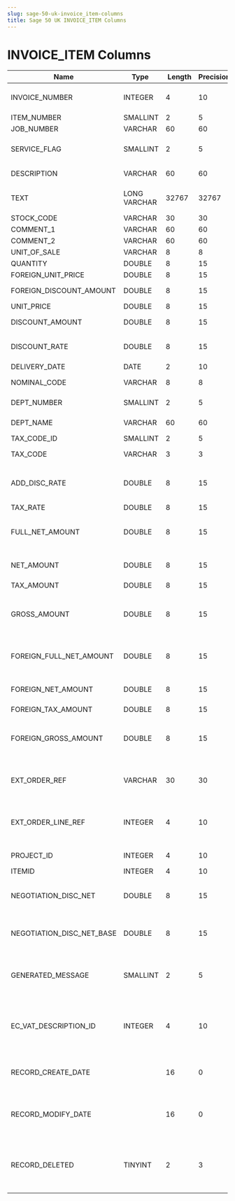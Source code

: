 ```yaml
---
slug: sage-50-uk-invoice_item-columns
title: Sage 50 UK INVOICE_ITEM Columns
---
```

# INVOICE_ITEM Columns

| Name | Type  |  Length | Precision  |  Notes  | Example |
| --- | --- | --- | --- | --- | --- |
| INVOICE_NUMBER | INTEGER | 4 | 10 | Invoice reference number | 1 |
| ITEM_NUMBER | SMALLINT | 2 | 5 | Item number | 1 |
| JOB_NUMBER | VARCHAR | 60 | 60 | Job number |  |
| SERVICE_FLAG | SMALLINT | 2 | 5 | Service invoice/credit flag | 0 |
| DESCRIPTION | VARCHAR | 60 | 60 | Description | AT Mini Tower Case |
| TEXT | LONG VARCHAR | 32767 | 32767 | Service invoice/credit text |  |
| STOCK_CODE | VARCHAR | 30 | 30 | Stockcode | CAS001 |
| COMMENT_1 | VARCHAR | 60 | 60 | Comment 1 |  |
| COMMENT_2 | VARCHAR | 60 | 60 | Comment 2 |  |
| UNIT_OF_SALE | VARCHAR | 8 | 8 | Unit of sale | Each |
| QUANTITY | DOUBLE | 8 | 15 | Quantity | 1 |
| FOREIGN_UNIT_PRICE | DOUBLE | 8 | 15 | Unit price | 14.25 |
| FOREIGN_DISCOUNT_AMOUNT | DOUBLE | 8 | 15 | Discount amount | 0 |
| UNIT_PRICE | DOUBLE | 8 | 15 | Unit price | 14.25 |
| DISCOUNT_AMOUNT | DOUBLE | 8 | 15 | Discount amount | 0 |
| DISCOUNT_RATE | DOUBLE | 8 | 15 | Discount percentage rate | 0 |
| DELIVERY_DATE | DATE | 2 | 10 | Delivery date |  |
| NOMINAL_CODE | VARCHAR | 8 | 8 | Nominal code | 4000 |
| DEPT_NUMBER | SMALLINT | 2 | 5 | Department number | 1 |
| DEPT_NAME | VARCHAR | 60 | 60 | Department name | Sales |
| TAX_CODE_ID | SMALLINT | 2 | 5 | Tax code | 1 |
| TAX_CODE | VARCHAR | 3 | 3 | Tax code (T0 to T99) | T1 |
| ADD_DISC_RATE | DOUBLE | 8 | 15 | Additional discount percentage rate | 0 |
| TAX_RATE | DOUBLE | 8 | 15 | Tax rate | 17.5 |
| FULL_NET_AMOUNT | DOUBLE | 8 | 15 | Full net amount (before discount) | 14.25 |
| NET_AMOUNT | DOUBLE | 8 | 15 | Net amount (after discount) | 14.25 |
| TAX_AMOUNT | DOUBLE | 8 | 15 | Tax amount | 2.43 |
| GROSS_AMOUNT | DOUBLE | 8 | 15 | Gross amount (net after discount + tax) | 16.68 |
| FOREIGN_FULL_NET_AMOUNT | DOUBLE | 8 | 15 | Full net amount (before discount) | 14.25 |
| FOREIGN_NET_AMOUNT | DOUBLE | 8 | 15 | Net amount (after discount) | 14.25 |
| FOREIGN_TAX_AMOUNT | DOUBLE | 8 | 15 | Tax amount | 2.43 |
| FOREIGN_GROSS_AMOUNT | DOUBLE | 8 | 15 | Gross amount (net after discount + tax) | 16.68 |
| EXT_ORDER_REF | VARCHAR | 30 | 30 | External Order Ref for SOP to Invoice Link |  |
| EXT_ORDER_LINE_REF | INTEGER | 4 | 10 | External Order Line Ref for SOP to Invoice Link | 0 |
| PROJECT_ID | INTEGER | 4 | 10 | ID of linked Project | 0 |
| ITEMID | INTEGER | 4 | 10 | Item ID | 2 |
| NEGOTIATION_DISC_NET | DOUBLE | 8 | 15 | Negotiation discount net (foreign currency) | 0 |
| NEGOTIATION_DISC_NET_BASE | DOUBLE | 8 | 15 | Negotiation discount net (base currency) | 0 |
| GENERATED_MESSAGE | SMALLINT | 2 | 5 | True if this message was automatically generated | 0 |
| EC_VAT_DESCRIPTION_ID | INTEGER | 4 | 10 | The unique ID of the EC VAT Description applied to this item line | 0 |
| RECORD_CREATE_DATE |  | 16 | 0 | Date and time when the record was created. | 27/04/2010 17:16:57 |
| RECORD_MODIFY_DATE |  | 16 | 0 | Date and time when the record was modified. | 04/08/2017 14:18:49 |
| RECORD_DELETED | TINYINT | 2 | 3 | Flag denoting if the record has been deleted or not. | 0 |
